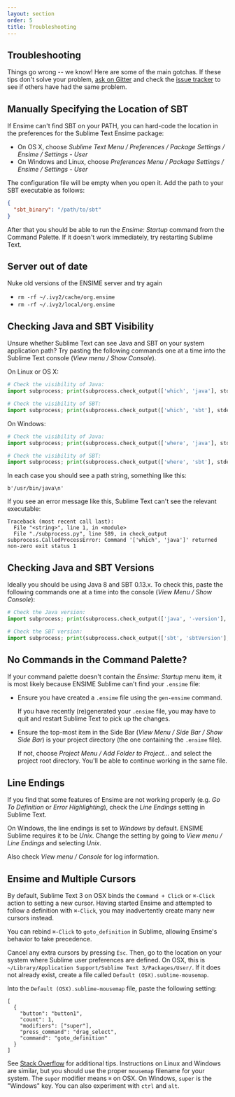 ```yaml
---
layout: section
order: 5
title: Troubleshooting
---
```


## Troubleshooting

Things go wrong -- we know! Here are some of the main gotchas. If these tips don't solve your problem, [ask on Gitter][gitter] and check the [issue tracker][issues] to see if others have had the same problem.

## Manually Specifying the Location of SBT

If Ensime can't find SBT on your PATH, you can hard-code the location in the preferences for the Sublime Text Ensime package:

- On OS X, choose *Sublime Text Menu / Preferences / Package Settings / Ensime / Settings - User*
- On Windows and Linux, choose *Preferences Menu / Package Settings / Ensime / Settings - User*

The configuration file will be empty when you open it. Add the path to your SBT executable as follows:

~~~json
{
  "sbt_binary": "/path/to/sbt"
}
~~~

After that you should be able to run the *Ensime: Startup* command from the Command Palette. If it doesn't work immediately, try restarting Sublime Text.


## Server out of date

Nuke old versions of the ENSIME server and try again

- `rm -rf ~/.ivy2/cache/org.ensime`
- `rm -rf ~/.ivy2/local/org.ensime`


## Checking Java and SBT Visibility

Unsure whether Sublime Text can see Java and SBT on your system application path? Try pasting the following commands one at a time into the Sublime Text console (*View menu / Show Console*).

On Linux or OS X:

~~~ python
# Check the visibility of Java:
import subprocess; print(subprocess.check_output(['which', 'java'], stderr=subprocess.STDOUT).decode("utf-8"))

# Check the visibility of SBT:
import subprocess; print(subprocess.check_output(['which', 'sbt'], stderr=subprocess.STDOUT).decode("utf-8"))
~~~

On Windows:

~~~ python
# Check the visibility of Java:
import subprocess; print(subprocess.check_output(['where', 'java'], stderr=subprocess.STDOUT).decode("utf-8"))

# Check the visibility of SBT:
import subprocess; print(subprocess.check_output(['where', 'sbt'], stderr=subprocess.STDOUT).decode("utf-8"))
~~~

In each case you should see a path string, something like this:

~~~
b'/usr/bin/java\n'
~~~

If you see an error message like this, Sublime Text can't see the relevant executable:

~~~
Traceback (most recent call last):
  File "<string>", line 1, in <module>
  File "./subprocess.py", line 589, in check_output
subprocess.CalledProcessError: Command '['which', 'java']' returned non-zero exit status 1
~~~

## Checking Java and SBT Versions

Ideally you should be using Java 8 and SBT 0.13.x. To check this, paste the following commands one at a time into the console (*View Menu / Show Console*):

~~~ python
# Check the Java version:
import subprocess; print(subprocess.check_output(['java', '-version'], stderr=subprocess.STDOUT).decode("utf-8"))

# Check the SBT version:
import subprocess; print(subprocess.check_output(['sbt', 'sbtVersion'], stderr=subprocess.STDOUT).decode("utf-8"))
~~~

## No Commands in the Command Palette?

If your command palette doesn't contain the *Ensime: Startup* menu item, it is most likely because ENSIME Sublime can't find your `.ensime` file:

- Ensure you have created a `.ensime` file using the `gen-ensime` command.

  If you have recently (re)generated your `.ensime` file, you may have to quit and restart Sublime Text to pick up the changes.

- Ensure the top-most item in the Side Bar (*View Menu / Side Bar / Show Side Bar*) is your project directory (the one containing the `.ensime` file).

  If not, choose *Project Menu / Add Folder to Project...* and select the project root directory. You'll be able to continue working in the same file.

## Line Endings

If you find that some features of Ensime are not working properly (e.g. *Go To Definition* or *Error Highlighting*), check the *Line Endings* setting in Sublime Text.

On Windows, the line endings is set to *Windows* by default. ENSIME Sublime requires it to be *Unix*. Change the setting by going to *View menu / Line Endings* and selecting *Unix*.

Also check *View menu / Console* for log information.

## Ensime and Multiple Cursors

By default, Sublime Text 3 on OSX binds the `Command + Click` or `⌘-Click` action to setting a new cursor. Having started Ensime and attempted to follow a definition with `⌘-Click`, you may inadvertently create many new cursors instead. 

You can rebind `⌘-Click` to `goto_definition` in Sublime, allowing Ensime's behavior to take precedence.

Cancel any extra cursors by pressing `Esc`. Then, go to the location on your system where Sublime user preferences are defined. On OSX, this is `~/Library/Application Support/Sublime Text 3/Packages/User/`. If it does not already exist, create a file called `Default (OSX).sublime-mousemap`.

Into the `Default (OSX).sublime-mousemap` file, paste the following setting:

```
[
  {
    "button": "button1",
    "count": 1,
    "modifiers": ["super"],
    "press_command": "drag_select",
    "command": "goto_definition"
  }
]
```

See [Stack Overflow][so-goto-definition] for additional tips. Instructions on Linux and Windows are similar, but you should use the proper `mousemap` filename for your system. The `super` modifier means `⌘` on OSX. On Windows, `super` is the "Windows" key. You can also experiment with `ctrl` and `alt`.

[gitter]: https://gitter.im/ensime/ensime-sublime
[issues]: https://github.com/ensime/ensime-sublime/issues
[so-goto-definition]: http://stackoverflow.com/questions/16235706/sublime-3-set-key-map-for-function-goto-definition